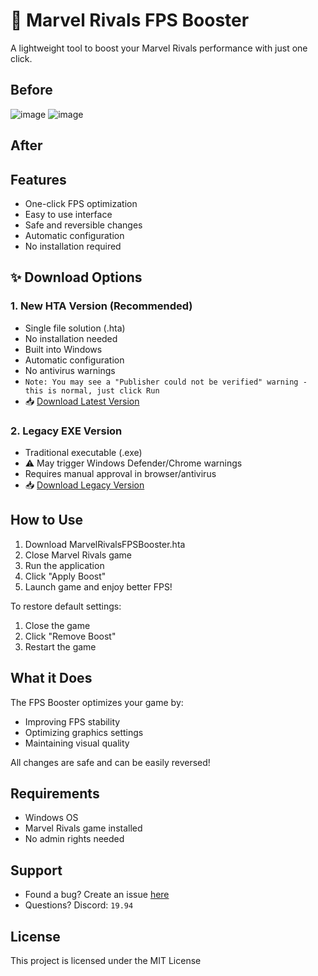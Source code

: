 # 🚀 Marvel Rivals FPS Booster
A lightweight tool to boost your Marvel Rivals performance with just one click.

## Before 
![image](https://github.com/user-attachments/assets/ba06996a-a4aa-43a6-9861-de02308a08b0)
![image](https://github.com/user-attachments/assets/d27edad4-74d6-40ec-bc4a-b6ede611746b)

## After 


## Features

- One-click FPS optimization
- Easy to use interface
- Safe and reversible changes
- Automatic configuration
- No installation required

## ✨ Download Options

### 1. New HTA Version (Recommended)
- Single file solution (.hta)
- No installation needed
- Built into Windows
- Automatic configuration
- No antivirus warnings
- `Note: You may see a "Publisher could not be verified" warning - this is normal, just click Run`
- 📥 [Download Latest Version](https://github.com/omaralhami/Marvel-Rivals-FPS-Booster/releases/latest)

### 2. Legacy EXE Version
- Traditional executable (.exe)
- ⚠️ May trigger Windows Defender/Chrome warnings
- Requires manual approval in browser/antivirus
- 📥 [Download Legacy Version](https://github.com/omaralhami/Marvel-Rivals-FPS-Booster/releases/tag/v1.0.0)

## How to Use

1. Download MarvelRivalsFPSBooster.hta
2. Close Marvel Rivals game
3. Run the application
4. Click "Apply Boost"
5. Launch game and enjoy better FPS!

To restore default settings:
1. Close the game
2. Click "Remove Boost"
3. Restart the game

## What it Does

The FPS Booster optimizes your game by:
- Improving FPS stability
- Optimizing graphics settings
- Maintaining visual quality

All changes are safe and can be easily reversed!

## Requirements

- Windows OS
- Marvel Rivals game installed
- No admin rights needed

## Support

- Found a bug? Create an issue [here](https://github.com/omaralhami/Marvel-Rivals-FPS-Booster/issues)
- Questions? Discord: `19.94`

## License

This project is licensed under the MIT License
